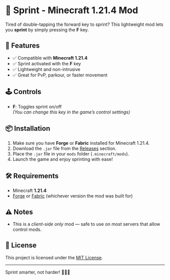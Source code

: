 # 🔹 Sprint - Minecraft 1.21.4 Mod

Tired of double-tapping the forward key to sprint? This lightweight mod lets you **sprint** by simply pressing the **F** key.

## 🧩 Features

- ✅ Compatible with **Minecraft 1.21.4**
- ✅ Sprint activated with the **F** key
- ✅ Lightweight and non-intrusive
- ✅ Great for PvP, parkour, or faster movement

## 🕹️ Controls

- **F**: Toggles sprint on/off  
  *(You can change this key in the game’s control settings)*

## 📦 Installation

1. Make sure you have **Forge** or **Fabric** installed for Minecraft 1.21.4.
2. Download the `.jar` file from the [Releases](https://github.com/urdaknows/fabric-mod/releases) section.
3. Place the `.jar` file in your `mods` folder (`.minecraft/mods`).
4. Launch the game and enjoy sprinting with ease!

## 🛠️ Requirements

- Minecraft **1.21.4**
- [Forge](https://files.minecraftforge.net/) or [Fabric](https://fabricmc.net/) (whichever version the mod was built for)

## ⚠️ Notes

- This is a *client-side only* mod — safe to use on most servers that allow control mods.

## 📜 License

This project is licensed under the [MIT License](./LICENSE).

---

Sprint smarter, not harder! 🏃‍♂️💨

